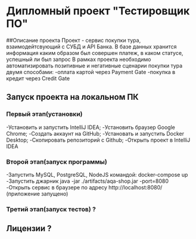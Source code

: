 # Дипломный проект "Тестировщик ПО"
##Описание проекта
Проект - сервис покупки тура, взаимодейтсвующий с СУБД и API Банка.
В базе данных хранится информация каким образом был совершен платеж, в каком статусе, успешный ли был запрос
В рамках проекта необходимо автоматизировать позитивные и негативные сценарии покупки тура двумя способами:
-оплата картой через Payment Gate
-покупка в кредит через Credit Gate

## Запуск проекта на локальном ПК
### Первый этап(установки)
-Установить и запустить IntelliJ IDEA;
-Установить браузер Google Chrome;
-Создать аккаунт на GitHub;
-Установать и запустить Docker Desktop;
-Скопировать репозиторий с Github;
-Открыть проект в IntelliJ IDEA

### Второй этап(запуск программы)
-Запустить MySQL, PostgreSQL, NodeJS командой:
docker-compose up
-Запустить джарник
java -jar ./artifacts/aqa-shop.jar -port=8080
-Открыть сервис в браузере по адресу http://localhost:8080/ (приложение запущено)

### Третий этап(запуск тестов) ?

## Лицензии ?